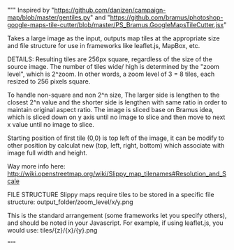 """
Inspired by 
"https://github.com/danizen/campaign-map/blob/master/gentiles.py" 
and 
"https://github.com/bramus/photoshop-google-maps-tile-cutter/blob/master/PS_Bramus.GoogleMapsTileCutter.jsx"

Takes a large image as the input, outputs map tiles
at the appropriate size and file structure for use
in frameworks like leaflet.js, MapBox, etc.

DETAILS:
Resulting tiles are 256px square, regardless of the
size of the source image. The number of tiles wide/
high is determined by the "zoom level", which is
2^zoom. In other words, a zoom level of 3 = 8 tiles,
each resized to 256 pixels square.

To handle non-square and non 2^n size, The larger side is lengthen
to the closest 2^n value and the shorter side is lengthen with same ratio
in order to maintain original aspect ratio. The image is sliced base on Bramus
idea, which is sliced down on y axis until no image to slice and then move to next
x value until no image to slice.

Starting position of first tile (0,0) is top left of the image, it can be modify
to other position by calculat new (top, left, right, bottom) which associate with
image full width and height.

Way more info here:
http://wiki.openstreetmap.org/wiki/Slippy_map_tilenames#Resolution_and_Scale

FILE STRUCTURE
Slippy maps require tiles to be stored in a specific
file structure:
    output_folder/zoom_level/x/y.png

This is the standard arrangement (some frameworks let
you specify others), and should be noted in your Javascript.
For example, if using leaflet.js, you would use:
    tiles/{z}/{x}/{y}.png

"""
